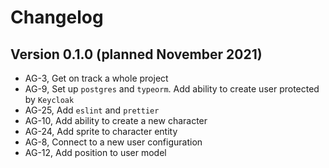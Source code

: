 # Changelog

## Version 0.1.0 (planned November 2021)
- AG-3, Get on track a whole project
- AG-9, Set up `postgres` and `typeorm`. Add ability to create user protected by `Keycloak`
- AG-25, Add `eslint` and `prettier`
- AG-10, Add ability to create a new character
- AG-24, Add sprite to character entity
- AG-8, Connect to a new user configuration
- AG-12, Add position to user model